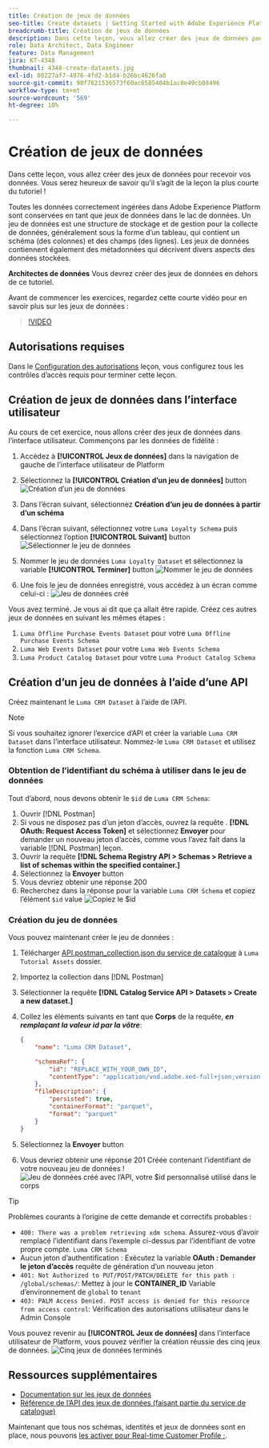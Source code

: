 ```yaml
---
title: Création de jeux de données
seo-title: Create datasets | Getting Started with Adobe Experience Platform for Data Architects and Data Engineers
breadcrumb-title: Création de jeux de données
description: Dans cette leçon, vous allez créer des jeux de données pour recevoir vos données.
role: Data Architect, Data Engineer
feature: Data Management
jira: KT-4348
thumbnail: 4348-create-datasets.jpg
exl-id: 80227af7-4976-4fd2-b1d4-b26bc4626fa0
source-git-commit: 90f7621536573f60ac6585404b1ac0e49cb08496
workflow-type: tm+mt
source-wordcount: '569'
ht-degree: 10%

---
```


# Création de jeux de données

<!--15min-->

Dans cette leçon, vous allez créer des jeux de données pour recevoir vos données. Vous serez heureux de savoir qu’il s’agit de la leçon la plus courte du tutoriel !

Toutes les données correctement ingérées dans Adobe Experience Platform sont conservées en tant que jeux de données dans le lac de données. Un jeu de données est une structure de stockage et de gestion pour la collecte de données, généralement sous la forme d’un tableau, qui contient un schéma (des colonnes) et des champs (des lignes). Les jeux de données contiennent également des métadonnées qui décrivent divers aspects des données stockées.

**Architectes de données** Vous devrez créer des jeux de données en dehors de ce tutoriel.

Avant de commencer les exercices, regardez cette courte vidéo pour en savoir plus sur les jeux de données :
>[!VIDEO](https://video.tv.adobe.com/v/27269?quality=12&learn=on)

## Autorisations requises

Dans le [Configuration des autorisations](configure-permissions.md) leçon, vous configurez tous les contrôles d’accès requis pour terminer cette leçon.

<!--
* Permission items **[!UICONTROL Data Management]** > **[!UICONTROL View Datasets]** and **[!UICONTROL Manage Datasets]**
* Permission item **[!UICONTROL Sandboxes]** > `Luma Tutorial`
* User-role access to the `Luma Tutorial Platform` product profile
* Developer-role access to the `Luma Tutorial Platform` product profile (for API)
-->

## Création de jeux de données dans l’interface utilisateur

Au cours de cet exercice, nous allons créer des jeux de données dans l’interface utilisateur. Commençons par les données de fidélité :

1. Accédez à **[!UICONTROL Jeux de données]** dans la navigation de gauche de l’interface utilisateur de Platform
1. Sélectionnez la **[!UICONTROL Création d’un jeu de données]** button
   ![Création d’un jeu de données](assets/datasets-createDataset.png)

1. Dans l’écran suivant, sélectionnez **Création d’un jeu de données à partir d’un schéma**
1. Dans l’écran suivant, sélectionnez votre `Luma Loyalty Schema` puis sélectionnez l’option **[!UICONTROL Suivant]** button
   ![Sélectionner le jeu de données](assets/datasets-selectSchema.png)

1. Nommer le jeu de données `Luma Loyalty Dataset` et sélectionnez la variable **[!UICONTROL Terminer]** button
   ![Nommer le jeu de données](assets/datasets-nameDataset.png)
1. Une fois le jeu de données enregistré, vous accédez à un écran comme celui-ci :
   ![Jeu de données créé](assets/datasets-created.png)

Vous avez terminé. Je vous ai dit que ça allait être rapide. Créez ces autres jeux de données en suivant les mêmes étapes :

1. `Luma Offline Purchase Events Dataset` pour votre `Luma Offline Purchase Events Schema`
1. `Luma Web Events Dataset` pour votre `Luma Web Events Schema`
1. `Luma Product Catalog Dataset` pour votre `Luma Product Catalog Schema`


## Création d’un jeu de données à l’aide d’une API

Créez maintenant le `Luma CRM Dataset` à l’aide de l’API.

>[!NOTE]
>
>Si vous souhaitez ignorer l’exercice d’API et créer la variable `Luma CRM Dataset` dans l’interface utilisateur. Nommez-le `Luma CRM Dataset` et utilisez la fonction `Luma CRM Schema`.

### Obtention de l’identifiant du schéma à utiliser dans le jeu de données

Tout d’abord, nous devons obtenir le `$id` de `Luma CRM Schema`:

1. Ouvrir [!DNL Postman]
1. Si vous ne disposez pas d’un jeton d’accès, ouvrez la requête . **[!DNL OAuth: Request Access Token]** et sélectionnez **Envoyer** pour demander un nouveau jeton d’accès, comme vous l’avez fait dans la variable [!DNL Postman] leçon.
1. Ouvrir la requête **[!DNL Schema Registry API > Schemas > Retrieve a list of schemas within the specified container.]**
1. Sélectionnez la **Envoyer** button
1. Vous devriez obtenir une réponse 200
1. Recherchez dans la réponse pour la variable `Luma CRM Schema` et copiez l’élément `$id` value
   ![Copiez le $id](assets/dataset-crm-getSchemaId.png)

### Création du jeu de données

Vous pouvez maintenant créer le jeu de données :

1. Télécharger [API.postman_collection.json du service de catalogue](https://raw.githubusercontent.com/adobe/experience-platform-postman-samples/master/apis/experience-platform/Catalog%20Service%20API.postman_collection.json) à `Luma Tutorial Assets` dossier.
1. Importez la collection dans [!DNL Postman]
1. Sélectionner la requête **[!DNL Catalog Service API > Datasets > Create a new dataset.]**
1. Collez les éléments suivants en tant que **Corps** de la requête, ***en remplaçant la valeur id par la vôtre***:

   ```json
   {
       "name": "Luma CRM Dataset",
   
       "schemaRef": {
           "id": "REPLACE_WITH_YOUR_OWN_ID",
           "contentType": "application/vnd.adobe.xed-full+json;version=1"
       },
       "fileDescription": {
           "persisted": true,
           "containerFormat": "parquet",
           "format": "parquet"
       }
   }
   ```

1. Sélectionnez la **Envoyer** button
1. Vous devriez obtenir une réponse 201 Créée contenant l’identifiant de votre nouveau jeu de données !
   ![Jeu de données créé avec l’API, votre $id personnalisé utilisé dans le corps](assets/datasets-crm-created.png)

>[!TIP]
>
> Problèmes courants à l’origine de cette demande et correctifs probables :
>
> * `400: There was a problem retrieving xdm schema`. Assurez-vous d’avoir remplacé l’identifiant dans l’exemple ci-dessus par l’identifiant de votre propre compte. `Luma CRM Schema`
> * Aucun jeton d’authentification : Exécutez la variable **OAuth : Demander le jeton d’accès** requête de génération d’un nouveau jeton
> * `401: Not Authorized to PUT/POST/PATCH/DELETE for this path : /global/schemas/`: Mettez à jour le **CONTAINER_ID** Variable d’environnement de `global` to `tenant`
> * `403: PALM Access Denied. POST access is denied for this resource from access control`: Vérification des autorisations utilisateur dans le Admin Console


Vous pouvez revenir au **[!UICONTROL Jeux de données]** dans l’interface utilisateur de Platform, vous pouvez vérifier la création réussie des cinq jeux de données.
![Cinq jeux de données terminés](assets/datasets-allComplete.png)


## Ressources supplémentaires

* [Documentation sur les jeux de données](https://experienceleague.adobe.com/docs/experience-platform/catalog/datasets/overview.html?lang=fr)
* [Référence de l’API des jeux de données (faisant partie du service de catalogue)](https://www.adobe.io/experience-platform-apis/references/catalog/#tag/Datasets)

Maintenant que tous nos schémas, identités et jeux de données sont en place, nous pouvons [les activer pour Real-time Customer Profile ;](enable-profiles.md).

